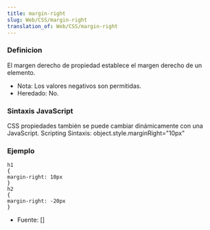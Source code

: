 ```yaml
---
title: margin-right
slug: Web/CSS/margin-right
translation_of: Web/CSS/margin-right
---
```


### Definicion

El margen derecho de propiedad establece el margen derecho de un elemento.

- Nota: Los valores negativos son permitidas.
- Heredado: No.

### Sintaxis JavaScript

CSS propiedades también se puede cambiar dinámicamente con una JavaScript. Scripting Sintaxis: object.style.marginRight="10px"

### Ejemplo

```
h1
{
margin-right: 10px
}
h2
{
margin-right: -20px
}
```

- Fuente: \[[\]](http://www.w3schools.com/css/pr_margin-right.asp)

